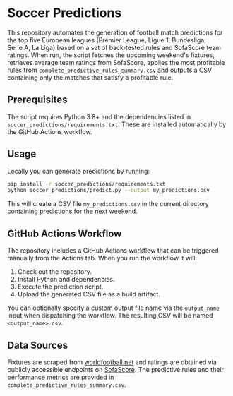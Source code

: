 # Soccer Predictions

This repository automates the generation of football match predictions for the
top five European leagues (Premier League, Ligue 1, Bundesliga, Serie A, La Liga)
based on a set of back‑tested rules and SofaScore team ratings.  When run, the
script fetches the upcoming weekend's fixtures, retrieves average team ratings
from SofaScore, applies the most profitable rules from
`complete_predictive_rules_summary.csv` and outputs a CSV containing only the
matches that satisfy a profitable rule.

## Prerequisites

The script requires Python 3.8+ and the dependencies listed in
`soccer_predictions/requirements.txt`.  These are installed automatically by
the GitHub Actions workflow.

## Usage

Locally you can generate predictions by running:

```bash
pip install -r soccer_predictions/requirements.txt
python soccer_predictions/predict.py --output my_predictions.csv
```

This will create a CSV file `my_predictions.csv` in the current directory
containing predictions for the next weekend.

## GitHub Actions Workflow

The repository includes a GitHub Actions workflow that can be triggered manually
from the Actions tab.  When you run the workflow it will:

1. Check out the repository.
2. Install Python and dependencies.
3. Execute the prediction script.
4. Upload the generated CSV file as a build artifact.

You can optionally specify a custom output file name via the `output_name`
input when dispatching the workflow.  The resulting CSV will be named
`<output_name>.csv`.

## Data Sources

Fixtures are scraped from [worldfootball.net](https://www.worldfootball.net/)
and ratings are obtained via publicly accessible endpoints on
[SofaScore](https://www.sofascore.com/).  The predictive rules and their
performance metrics are provided in `complete_predictive_rules_summary.csv`.